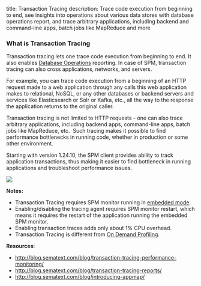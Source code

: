 title: Transaction Tracing
description: Trace code execution from beginning to end, see insights into operations about various data stores with database operations report, and trace arbitrary applications, including backend and command-line apps, batch jobs like MapReduce and more

### What is Transaction Tracing

Transaction tracing lets one trace code execution from beginning to end.
It also enables [Database Operations](database-operations) reporting. In case of
SPM, transaction tracing can also cross applications, networks, and
servers. 

For example, you can trace code execution from a beginning of
an HTTP request made to a web application through any calls this web
application makes to relational, NoSQL, or any other databases or
backend servers and services like Elasticsearch or Solr or Kafka, etc.,
all the way to the response the application returns to the original
caller. 

Transaction tracing is not limited to HTTP requests - one can
also trace arbitrary applications, including backend apps, command-line
apps, batch jobs like MapReduce, etc.  Such tracing makes it possible to
find performance bottlenecks in running code, whether in production or
some other environment.

Starting with version 1.24.10, the SPM client provides ability to track
application transactions, thus making it easier to find bottleneck in
running applications and troubleshoot performance issues.

[![](https://sematext.files.wordpress.com/2015/08/appmap1_annotated.png)](http://blog.sematext.com/blog/introducing-appmap/)

**Notes:**

  - Transaction Tracing requires SPM monitor running in [embedded mode](/monitoring/spm-monitor-javaagent).
  - Enabling/disabling the tracing agent requires SPM monitor restart,
    which means it requires the restart of the application running the
    embedded SPM monitor.
  - Enabling transaction traces adds only about 1% CPU overhead.
  - Transaction Tracing is different from [On Demand Profiling](/monitoring/on-demand-profiling).

**Resources**:

  - <http://blog.sematext.com/blog/transaction-tracing-performance-monitoring/>
  - <http://blog.sematext.com/blog/transaction-tracing-reports/>
  - <http://blog.sematext.com/blog/introducing-appmap/>
